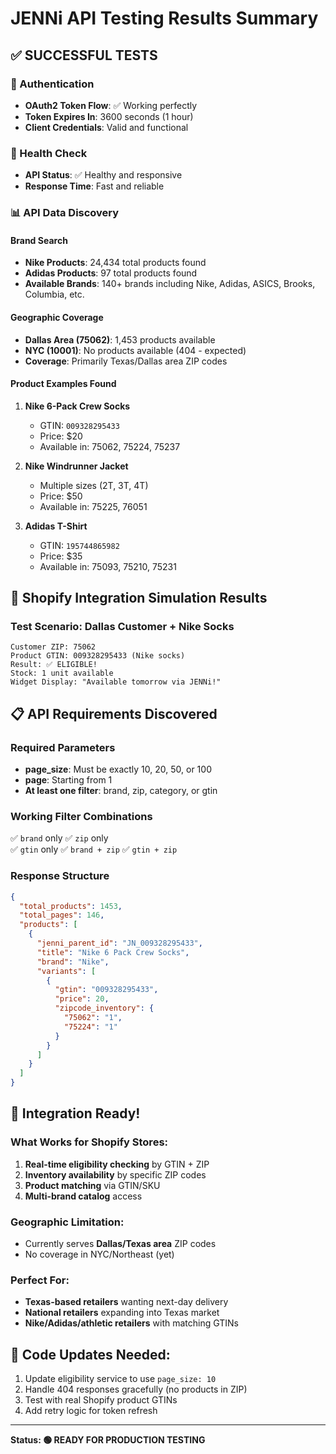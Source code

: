 # JENNi API Testing Results Summary

## ✅ SUCCESSFUL TESTS

### 🔐 Authentication
- **OAuth2 Token Flow**: ✅ Working perfectly
- **Token Expires In**: 3600 seconds (1 hour)
- **Client Credentials**: Valid and functional

### 🏥 Health Check
- **API Status**: ✅ Healthy and responsive
- **Response Time**: Fast and reliable

### 📊 API Data Discovery

#### Brand Search
- **Nike Products**: 24,434 total products found
- **Adidas Products**: 97 total products found
- **Available Brands**: 140+ brands including Nike, Adidas, ASICS, Brooks, Columbia, etc.

#### Geographic Coverage
- **Dallas Area (75062)**: 1,453 products available
- **NYC (10001)**: No products available (404 - expected)
- **Coverage**: Primarily Texas/Dallas area ZIP codes

#### Product Examples Found
1. **Nike 6-Pack Crew Socks**
   - GTIN: `009328295433`
   - Price: $20
   - Available in: 75062, 75224, 75237

2. **Nike Windrunner Jacket**
   - Multiple sizes (2T, 3T, 4T)
   - Price: $50
   - Available in: 75225, 76051

3. **Adidas T-Shirt**
   - GTIN: `195744865982`
   - Price: $35
   - Available in: 75093, 75210, 75231

## 🏪 Shopify Integration Simulation Results

### Test Scenario: Dallas Customer + Nike Socks
```
Customer ZIP: 75062
Product GTIN: 009328295433 (Nike socks)
Result: ✅ ELIGIBLE!
Stock: 1 unit available
Widget Display: "Available tomorrow via JENNi!"
```

## 📋 API Requirements Discovered

### Required Parameters
- **page_size**: Must be exactly 10, 20, 50, or 100
- **page**: Starting from 1
- **At least one filter**: brand, zip, category, or gtin

### Working Filter Combinations
✅ `brand` only
✅ `zip` only  
✅ `gtin` only
✅ `brand + zip`
✅ `gtin + zip`

### Response Structure
```json
{
  "total_products": 1453,
  "total_pages": 146,
  "products": [
    {
      "jenni_parent_id": "JN_009328295433",
      "title": "Nike 6 Pack Crew Socks",
      "brand": "Nike",
      "variants": [
        {
          "gtin": "009328295433",
          "price": 20,
          "zipcode_inventory": {
            "75062": "1",
            "75224": "1"
          }
        }
      ]
    }
  ]
}
```

## 🚀 Integration Ready!

### What Works for Shopify Stores:
1. **Real-time eligibility checking** by GTIN + ZIP
2. **Inventory availability** by specific ZIP codes
3. **Product matching** via GTIN/SKU
4. **Multi-brand catalog** access

### Geographic Limitation:
- Currently serves **Dallas/Texas area** ZIP codes
- No coverage in NYC/Northeast (yet)

### Perfect For:
- **Texas-based retailers** wanting next-day delivery
- **National retailers** expanding into Texas market
- **Nike/Adidas/athletic retailers** with matching GTINs

## 🔧 Code Updates Needed:
1. Update eligibility service to use `page_size: 10`
2. Handle 404 responses gracefully (no products in ZIP)
3. Test with real Shopify product GTINs
4. Add retry logic for token refresh

---

**Status: 🟢 READY FOR PRODUCTION TESTING**
